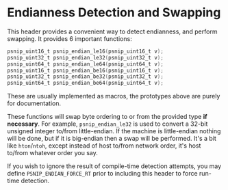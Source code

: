 # Endianness Detection and Swapping

This header provides a convenient way to detect endianness, and
perform swapping.  It provides 6 important functions:

```c
psnip_uint16_t psnip_endian_le16(psnip_uint16_t v);
psnip_uint32_t psnip_endian_le32(psnip_uint32_t v);
psnip_uint64_t psnip_endian_le64(psnip_uint64_t v);
psnip_uint16_t psnip_endian_be16(psnip_uint16_t v);
psnip_uint32_t psnip_endian_be32(psnip_uint32_t v);
psnip_uint64_t psnip_endian_be64(psnip_uint64_t v);
```

These are usually implemented as macros, the prototypes above are
purely for documentation.

These functions will swap byte ordering to or from the provided type
**if necessary**.  For example, `psnip_endian_le32` is used to convert
a 32-bit unsigned integer to/from little-endian.  If the machine is
little-endian nothing will be done, but if it is big-endian then a
swap will be performed.  It's a bit like `hton`/`ntoh`, except instead
of host to/from network order, it's host to/from whatever order you
say.

If you wish to ignore the result of compile-time detection attempts,
you may define `PSNIP_ENDIAN_FORCE_RT` prior to including this header
to force run-time detection.
